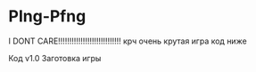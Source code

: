 # PIng-Pfng
I DONT CARE!!!!!!!!!!!!!!!!!!!!!!!!!!!!
крч очень крутая игра
код ниже

Код v1.0  Заготовка игры
